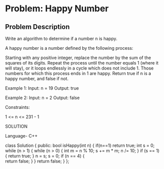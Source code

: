 # Problem: Happy Number

## Problem Description

Write an algorithm to determine if a number n is happy.

A happy number is a number defined by the following process:

Starting with any positive integer, replace the number by the sum of the squares of its digits.
Repeat the process until the number equals 1 (where it will stay), or it loops endlessly in a cycle which does not include 1.
Those numbers for which this process ends in 1 are happy.
Return true if n is a happy number, and false if not.


Example 1:
Input: n = 19
Output: true

Example 2:
Input: n = 2
Output: false

Constraints:

1 <= n <= 231 - 1


SOLUTION

Language- C++

class Solution {
public:
    bool isHappy(int n) {
        if(n==1)
        return true;
        int s = 0;
        while (n > 1) {
            while (n > 0) {
                int m = n % 10;
                s += m * m;
                n /= 10;
            }
            if (s == 1) {
                return true;
            }
            n = s;
            s = 0;
            if (n == 4) {  
                return false;
            }
        }
        return false;
    }
};